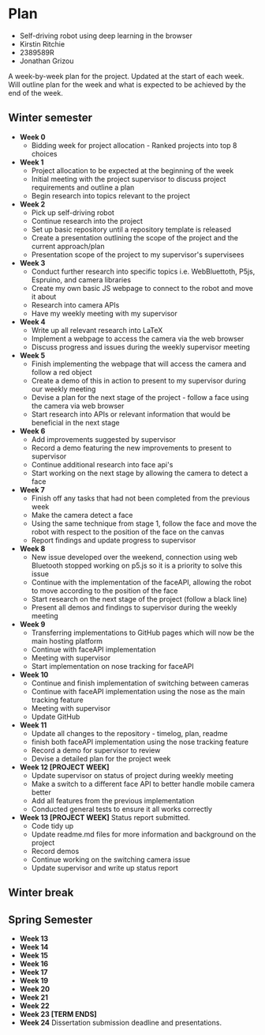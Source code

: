 # Plan

* Self-driving robot using deep learning in the browser
* Kirstin Ritchie
* 2389589R
* Jonathan Grizou

A week-by-week plan for the project. 
Updated at the start of each week. Will outline plan for the week and what is expected to be achieved by the end of the week. 

## Winter semester

* **Week 0**
    * Bidding week for project allocation - Ranked projects into top 8 choices
* **Week 1**
    * Project allocation to be expected at the beginning of the week
    * Initial meeting with the project supervisor to discuss project requirements and outline a plan 
    * Begin research into topics relevant to the project
* **Week 2**
    * Pick up self-driving robot
    * Continue research into the project 
    * Set up basic repository until a repository template is released 
    * Create a presentation outlining the scope of the project and the current approach/plan 
    * Presentation scope of the project to my supervisor's supervisees 
* **Week 3**
    * Conduct further research into specific topics i.e. WebBluettoth, P5js, Espruino, and camera libraries 
    * Create my own basic JS webpage to connect to the robot and move it about 
    * Research into camera APIs
    * Have my weekly meeting with my supervisor 
* **Week 4**
    * Write up all relevant research into LaTeX
    * Implement a webpage to access the camera via the web browser 
    * Discuss progress and issues during the weekly supervisor meeting 
* **Week 5**
    * Finish implementing the webpage that will access the camera and follow a red object 
    * Create a demo of this in action to present to my supervisor during our weekly meeting 
    * Devise a plan for the next stage of the project - follow a face using the camera via web browser 
    * Start research into APIs or relevant information that would be beneficial in the next stage
* **Week 6**
    * Add improvements suggested by supervisor 
    * Record a demo featuring the new improvements to present to supervisor 
    * Continue additional research into face api's
    * Start working on the next stage by allowing the camera to detect a face
* **Week 7**
    * Finish off any tasks that had not been completed from the previous week 
    * Make the camera detect a face 
    * Using the same technique from stage 1, follow the face and move the robot with respect to the position of the face on the canvas 
    * Report findings and update progress to supervisor
* **Week 8**
    * New issue developed over the weekend, connection using web Bluetooth stopped working on p5.js so it is a priority to solve this issue
    * Continue with the implementation of the faceAPI, allowing the robot to move according to the position of the face 
    * Start research on the next stage of the project (follow a black line)
    * Present all demos and findings to supervisor during the weekly meeting 
* **Week 9**
    * Transferring implementations to GitHub pages which will now be the main hosting platform 
    * Continue with faceAPI implementation 
    * Meeting with supervisor 
    * Start implementation on nose tracking for faceAPI
* **Week 10**
    * Continue and finish implementation of switching between cameras 
    * Continue with faceAPI implementation using the nose as the main tracking feature 
    * Meeting with supervisor 
    * Update GitHub
* **Week 11** 
    * Update all changes to the repository - timelog, plan, readme 
    * finish both faceAPI implementation using the nose tracking feature 
    * Record a demo for supervisor to review 
    * Devise a detailed plan for the project week
* **Week 12 [PROJECT WEEK]**
    * Update supervisor on status of project during weekly meeting 
    * Make a switch to a different face API to better handle mobile camera better 
    * Add all features from the previous implementation 
    * Conducted general tests to ensure it all works correctly 
* **Week 13 [PROJECT WEEK]** Status report submitted.
    * Code tidy up 
    * Update readme.md files for more information and background on the project 
    * Record demos 
    * Continue working on the switching camera issue
    * Update supervisor and write up status report 

## Winter break

## Spring Semester

* **Week 13**
* **Week 14**
* **Week 15**
* **Week 16**
* **Week 17**
* **Week 19**
* **Week 20**
* **Week 21**
* **Week 22**
* **Week 23 [TERM ENDS]**
* **Week 24** Dissertation submission deadline and presentations.

